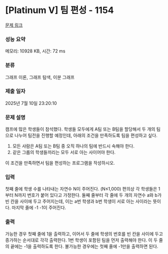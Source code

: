 # [Platinum V] 팀 편성 - 1154 

[문제 링크](https://www.acmicpc.net/problem/1154) 

### 성능 요약

메모리: 10928 KB, 시간: 72 ms

### 분류

그래프 이론, 그래프 탐색, 이분 그래프

### 제출 일자

2025년 7월 10일 23:20:10

### 문제 설명

<p>캠프에 많은 학생들이 참석했다. 학생들 모두에게 A팀 또는 B팀을 할당해서 두 개의 팀으로 나누어 팀전을 진행할 예정인데, 아래의 조건을 만족하도록 팀을 편성하고 싶다.</p>

<ol>
	<li>모든 사람은 A팀 또는 B팀 중 오직 하나의 팀에 반드시 속해야 한다.</li>
	<li>같은 그룹의 학생들끼리는 모두 서로 아는 사이어야 한다.</li>
</ol>

<p>이 조건을 만족하면서 팀을 편성하는 프로그램을 작성하시오.</p>

### 입력 

 <p>첫째 줄에 학생 수를 나타내는 자연수 N이 주어진다. (N≤1,000) 편의상 각 학생들은 1부터 N까지 번호가 붙어 있다고 가정한다. 둘째 줄부터 각 줄에 두 개의 자연수 a와 b가 빈 칸을 사이에 두고 주어지는데, 이는 a번 학생과 b번 학생이 서로 아는 사이라는 뜻이다. 마지막 줄에 -1 -1이 주어진다.</p>

### 출력 

 <p>가능한 경우 첫째 줄에 1을 출력하고, 이어서 두 줄에 학생의 번호를 빈 칸을 사이에 두고 증가하는 순서대로 각각 출력한다. 1번 학생이 포함된 팀을 먼저 출력해야 한다. 이 두 줄의 끝에는 -1을 출력하도록 한다. 불가능한 경우에는 첫째 줄에 -1만을 출력하면 된다.</p>

